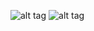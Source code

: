 ![alt tag](http://pre01.deviantart.net/410a/th/pre/f/2012/155/d/e/guild_wars_2_logo_vector_by_krukmeister-d52813m.jpg)
![alt tag](http://logos-download.com/wp-content/uploads/2016/09/React_logo_wordmark.png)
